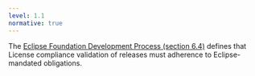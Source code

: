 ```yaml
---
level: 1.1
normative: true
---
```


The [Eclipse Foundation Development Process (section 6.4)](https://www.eclipse.org/projects/dev_process/development_process_2018/#6_4_Releases) defines that License compliance validation of releases must adherence to Eclipse-mandated obligations.
